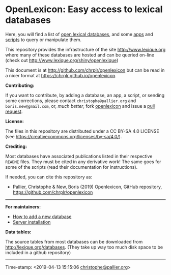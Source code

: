 # OpenLexicon: Easy access to lexical databases

Here, you will find a list of [open lexical databases](databases-docs/README.md), and
some [apps](apps/) and [scripts](scripts/README.md) to query or manipulate them.

This repository provides the infrastructure of the site <http://www.lexique.org>
where many of these databases are hosted and can be queried on-line (check
out <http://www.lexique.org/shiny/openlexique>)

This document is at <http://github.com/chrplr/openlexicon> but can be
read in a nicer format at <https://chrplr.github.io/openlexicon>.

**Contributing:**

If you want to contribute, by adding a database, an app, a script, or sending
some corrections, please contact `christophe@pallier.org` and
`boris.new@gmail.com`, or, _much better_, fork
[openlexicon](https://github.com/chrplr/openlexicon) and issue a [pull
request](https://help.github.com/en/articles/creating-a-pull-request-from-a-fork).

**License:**

The files in this repository are distributed under a CC BY-SA 4.0 LICENSE (see
<https://creativecommons.org/licenses/by-sa/4.0/>).


**Crediting:**

Most databases have associated publications listed in their respective `README`
files. They must be cited in any derivative work! The same goes for some of the
scripts (read their documentation for instructions).

If needed, you can cite this repository as:

* Pallier, Christophe & New, Boris (2019) Openlexicon, GitHub repository, <https://github.com/chrplr/openlexicon>

--- 

**For maintainers:**

- [How to add a new database](databases-docs/README-how-to-install-a-new-database.md)
- [Server installation](README-server-installation.md)


**Data tables:** 

The source tables from most databases can be downloaded from
<http://lexique.org/databases>. (They take up way too much disk space to
be included in a github repository)

---

Time-stamp: <2019-04-13 15:15:06 christophe@pallier.org>



